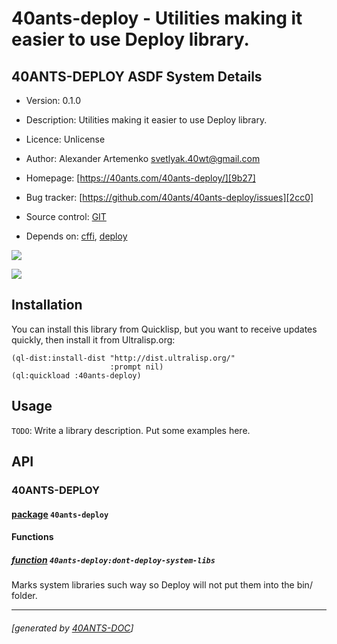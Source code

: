 <a id="x-2840ANTS-DEPLOY-DOCS-2FINDEX-3A-40README-2040ANTS-DOC-2FLOCATIVES-3ASECTION-29"></a>

# 40ants-deploy - Utilities making it easier to use Deploy library.

<a id="40-ants-deploy-asdf-system-details"></a>

## 40ANTS-DEPLOY ASDF System Details

* Version: 0.1.0

* Description: Utilities making it easier to use Deploy library.

* Licence: Unlicense

* Author: Alexander Artemenko <svetlyak.40wt@gmail.com>

* Homepage: [https://40ants.com/40ants-deploy/][9b27]

* Bug tracker: [https://github.com/40ants/40ants-deploy/issues][2cc0]

* Source control: [GIT][ac12]

* Depends on: [cffi][0383], [deploy][e073]

[![](https://github-actions.40ants.com/40ants/40ants-deploy/matrix.svg?only=ci.run-tests)][89e2]

![](http://quickdocs.org/badge/40ants-deploy.svg)

<a id="x-2840ANTS-DEPLOY-DOCS-2FINDEX-3A-3A-40INSTALLATION-2040ANTS-DOC-2FLOCATIVES-3ASECTION-29"></a>

## Installation

You can install this library from Quicklisp, but you want to receive updates quickly, then install it from Ultralisp.org:

```
(ql-dist:install-dist "http://dist.ultralisp.org/"
                      :prompt nil)
(ql:quickload :40ants-deploy)
```
<a id="x-2840ANTS-DEPLOY-DOCS-2FINDEX-3A-3A-40USAGE-2040ANTS-DOC-2FLOCATIVES-3ASECTION-29"></a>

## Usage

`TODO`: Write a library description. Put some examples here.

<a id="x-2840ANTS-DEPLOY-DOCS-2FINDEX-3A-3A-40API-2040ANTS-DOC-2FLOCATIVES-3ASECTION-29"></a>

## API

<a id="x-2840ANTS-DEPLOY-DOCS-2FINDEX-3A-3A-4040ANTS-DEPLOY-3FPACKAGE-2040ANTS-DOC-2FLOCATIVES-3ASECTION-29"></a>

### 40ANTS-DEPLOY

<a id="x-28-23A-28-2813-29-20BASE-CHAR-20-2E-20-2240ANTS-DEPLOY-22-29-20PACKAGE-29"></a>

#### [package](0b19) `40ants-deploy`

<a id="x-2840ANTS-DEPLOY-DOCS-2FINDEX-3A-3A-7C-4040ANTS-DEPLOY-3FFunctions-SECTION-7C-2040ANTS-DOC-2FLOCATIVES-3ASECTION-29"></a>

#### Functions

<a id="x-2840ANTS-DEPLOY-3ADONT-DEPLOY-SYSTEM-LIBS-20FUNCTION-29"></a>

##### [function](faf8) `40ants-deploy:dont-deploy-system-libs`

Marks system libraries such way so Deploy will not put them into the bin/ folder.


[9b27]: https://40ants.com/40ants-deploy/
[ac12]: https://github.com/40ants/40ants-deploy
[89e2]: https://github.com/40ants/40ants-deploy/actions
[0b19]: https://github.com/40ants/40ants-deploy/blob/edf0d492f5c87319abbf97c356042718b4be2c2e/src/core.lisp#L1
[faf8]: https://github.com/40ants/40ants-deploy/blob/edf0d492f5c87319abbf97c356042718b4be2c2e/src/core.lisp#L13
[2cc0]: https://github.com/40ants/40ants-deploy/issues
[0383]: https://quickdocs.org/cffi
[e073]: https://quickdocs.org/deploy

* * *
###### [generated by [40ANTS-DOC](https://40ants.com/doc/)]
